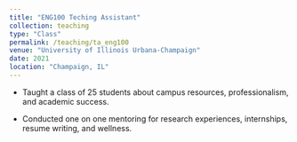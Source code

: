 ```yaml
---
title: "ENG100 Teching Assistant"
collection: teaching
type: "Class"
permalink: /teaching/ta_eng100
venue: "University of Illinois Urbana-Champaign"
date: 2021
location: "Champaign, IL"
---
```


* Taught a class of 25 students about campus resources, professionalism, and academic success.

* Conducted one on one mentoring for research experiences, internships, resume writing, and wellness.

